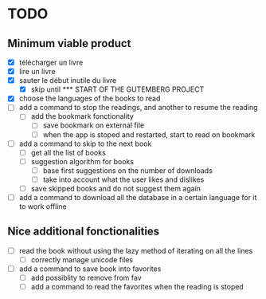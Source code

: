 # TODO

## Minimum viable product

- [x] télécharger un livre
- [x] lire un livre
- [x] sauter le début inutile du livre
  - [x] skip until *** START OF THE GUTEMBERG PROJECT
- [x] choose the languages of the books to read
- [ ] add a command to stop the readings, and another to resume the reading
  - [ ] add the bookmark fonctionality
    - [ ] save bookmark on external file
    - [ ] when the app is stoped and restarted, start to read on bookmark
- [ ] add a command to skip to the next book
  - [ ] get all the list of books
  - [ ] suggestion algorithm for books
    - [ ] base first suggestions on the number of downloads
    - [ ] take into account what the user likes and dislikes 
  - [ ] save skipped books and do not suggest them again
- [ ] add a command to download all the database in a certain language for it to work offline

## Nice additional fonctionalities

- [ ] read the book without using the lazy method of iterating on all the lines
  - [ ] correctly manage unicode files
- [ ] add a command to save book into favorites
  - [ ] add possiblity to remove from fav
  - [ ] add a command to read the favorites when the reading is stoped
